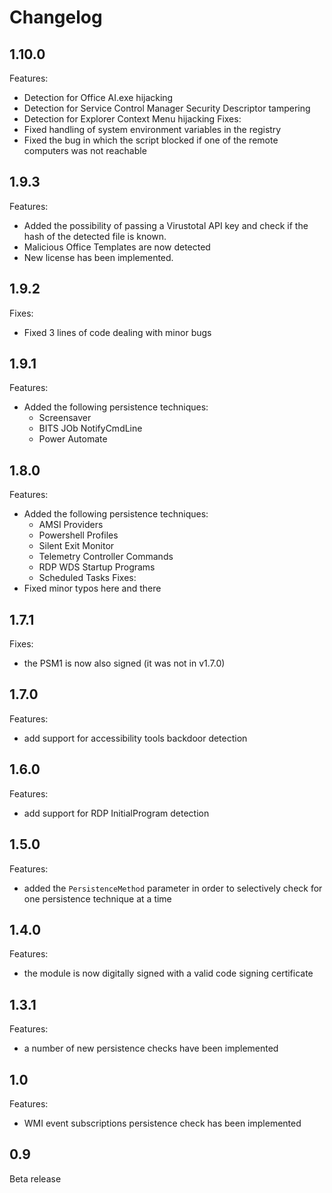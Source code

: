 # Changelog

## 1.10.0
Features:
   - Detection for Office AI.exe hijacking
   - Detection for Service Control Manager Security Descriptor tampering
   - Detection for Explorer Context Menu hijacking
Fixes:
   - Fixed handling of system environment variables in the registry
   - Fixed the bug in which the script blocked if one of the remote computers was not reachable


## 1.9.3
Features:
   - Added the possibility of passing a Virustotal API key and check if the hash of the detected file is known.
   - Malicious Office Templates are now detected
   - New license has been implemented.

## 1.9.2
Fixes:
   - Fixed 3 lines of code dealing with minor bugs

## 1.9.1
Features:
   - Added the following persistence techniques:
	  - Screensaver
	  - BITS JOb NotifyCmdLine
	  - Power Automate

## 1.8.0
Features:
   - Added the following persistence techniques:
	  - AMSI Providers
	  - Powershell Profiles 
	  - Silent Exit Monitor
	  - Telemetry Controller Commands
	  - RDP WDS Startup Programs
	  - Scheduled Tasks
Fixes:
   - Fixed minor typos here and there
	
## 1.7.1
Fixes:
  - the PSM1 is now also signed (it was not in v1.7.0)

## 1.7.0
Features:
  - add support for accessibility tools backdoor detection

## 1.6.0
Features:
  - add support for RDP InitialProgram detection

## 1.5.0
Features:
  - added the `PersistenceMethod` parameter in order to selectively check for one persistence technique at a time
 
## 1.4.0
Features:
  - the module is now digitally signed with a valid code signing certificate  
  
## 1.3.1
Features:
  - a number of new persistence checks have been implemented

## 1.0
Features:
  - WMI event subscriptions persistence check has been implemented
## 0.9
Beta release
  
  
  
  
  
  
